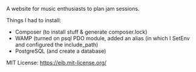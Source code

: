 A website for music enthusiasts to plan jam sessions.

Things I had to install:
* Composer (to install stuff & generate composer.lock)
* WAMP (turned on psql PDO module, added an alias (in which I SetEnv and configured the include_path)
* PostgreSQL (and create a database)

MIT License: https://eib.mit-license.org/
